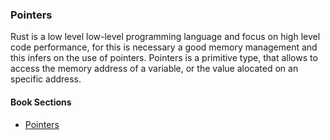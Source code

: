 ### Pointers

Rust is a low level low-level programming language and focus on high level code performance, for this
is necessary a good memory management and this infers on the use of pointers.
Pointers is a primitive type, that allows to access the memory address of a variable, or the value 
alocated on an specific address.

#### Book Sections

- [Pointers](https://doc.rust-lang.org/std/primitive.pointer.html)
